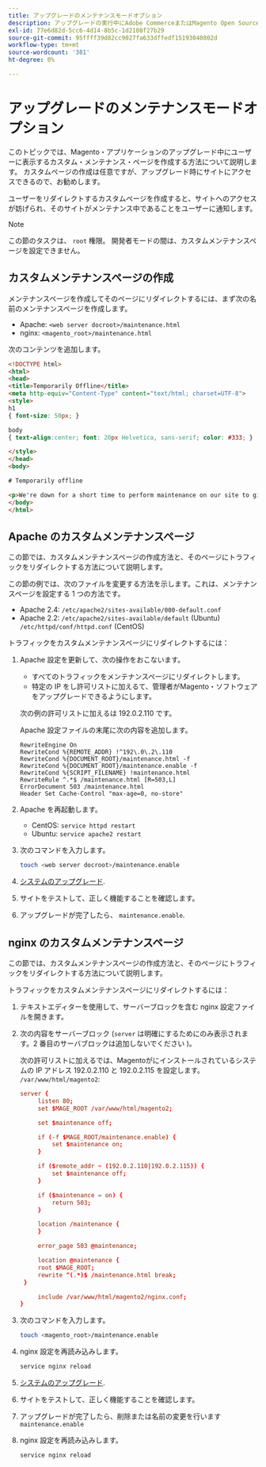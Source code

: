 ```yaml
---
title: アップグレードのメンテナンスモードオプション
description: アップグレードの実行中にAdobe CommerceまたはMagento Open Sourceストアフロントに表示されるカスタムメンテナンスモードページを作成します。
exl-id: 77e6d82d-5cc6-4d14-8b5c-1d2108f27b29
source-git-commit: 95ffff39d82cc9027fa633dffedf15193040802d
workflow-type: tm+mt
source-wordcount: '381'
ht-degree: 0%

---
```


# アップグレードのメンテナンスモードオプション

このトピックでは、Magento・アプリケーションのアップグレード中にユーザーに表示するカスタム・メンテナンス・ページを作成する方法について説明します。 カスタムページの作成は任意ですが、アップグレード時にサイトにアクセスできるので、お勧めします。

ユーザーをリダイレクトするカスタムページを作成すると、サイトへのアクセスが妨げられ、そのサイトがメンテナンス中であることをユーザーに通知します。

>[!NOTE]
>
>この節のタスクは、 `root` 権限。 開発者モードの間は、カスタムメンテナンスページを設定できません。

## カスタムメンテナンスページの作成

メンテナンスページを作成してそのページにリダイレクトするには、まず次の名前のメンテナンスページを作成します。

- Apache: `<web server docroot>/maintenance.html`
- nginx: `<magento_root>/maintenance.html`

次のコンテンツを追加します。

```html
<!DOCTYPE html>
<html>
<head>
<title>Temporarily Offline</title>
<meta http-equiv="Content-Type" content="text/html; charset=UTF-8">
<style>
h1
{ font-size: 50px; }

body
{ text-align:center; font: 20px Helvetica, sans-serif; color: #333; }

</style>
</head>
<body>

# Temporarily offline

<p>We're down for a short time to perform maintenance on our site to give you the best possible experience. Check back soon!</p>
</body>
</html>
```

## Apache のカスタムメンテナンスページ

この節では、カスタムメンテナンスページの作成方法と、そのページにトラフィックをリダイレクトする方法について説明します。

この節の例では、次のファイルを変更する方法を示します。これは、メンテナンスページを設定する 1 つの方法です。

- Apache 2.4: `/etc/apache2/sites-available/000-default.conf`
- Apache 2.2: `/etc/apache2/sites-available/default` (Ubuntu) `/etc/httpd/conf/httpd.conf` (CentOS)

トラフィックをカスタムメンテナンスページにリダイレクトするには：

1. Apache 設定を更新して、次の操作をおこないます。

   - すべてのトラフィックをメンテナンスページにリダイレクトします。
   - 特定の IP をし許可リストに加えるて、管理者がMagento・ソフトウェアをアップグレードできるようにします。

   次の例の許可リストに加えるは 192.0.2.110 です。

   Apache 設定ファイルの末尾に次の内容を追加します。

   ```terminal
   RewriteEngine On
   RewriteCond %{REMOTE_ADDR} !^192\.0\.2\.110
   RewriteCond %{DOCUMENT_ROOT}/maintenance.html -f
   RewriteCond %{DOCUMENT_ROOT}/maintenance.enable -f
   RewriteCond %{SCRIPT_FILENAME} !maintenance.html
   RewriteRule ^.*$ /maintenance.html [R=503,L]
   ErrorDocument 503 /maintenance.html
   Header Set Cache-Control "max-age=0, no-store"
   ```

1. Apache を再起動します。

   - CentOS: `service httpd restart`
   - Ubuntu: `service apache2 restart`

1. 次のコマンドを入力します。

   ```bash
   touch <web server docroot>/maintenance.enable
   ```

1. [システムのアップグレード](../implementation/perform-upgrade.md).
1. サイトをテストして、正しく機能することを確認します。
1. アップグレードが完了したら、 `maintenance.enable`.

## nginx のカスタムメンテナンスページ

この節では、カスタムメンテナンスページの作成方法と、そのページにトラフィックをリダイレクトする方法について説明します。

トラフィックをカスタムメンテナンスページにリダイレクトするには：

1. テキストエディターを使用して、サーバーブロックを含む nginx 設定ファイルを開きます。
1. 次の内容をサーバーブロック (`server` は明確にするためにのみ表示されます。2 番目のサーバブロックは追加しないでください )。

   次の許可リストに加えるでは、Magentoがにインストールされているシステムの IP アドレス 192.0.2.110 と 192.0.2.115 を設定します。 `/var/www/html/magento2`:

   ```conf
   server {
        listen 80;
        set $MAGE_ROOT /var/www/html/magento2;
   
        set $maintenance off;
   
        if (-f $MAGE_ROOT/maintenance.enable) {
            set $maintenance on;
        }
   
        if ($remote_addr ~ (192.0.2.110|192.0.2.115)) {
            set $maintenance off;
        }
   
        if ($maintenance = on) {
            return 503;
        }
   
        location /maintenance {
        }
   
        error_page 503 @maintenance;
   
        location @maintenance {
        root $MAGE_ROOT;
        rewrite ^(.*)$ /maintenance.html break;
    }
   
        include /var/www/html/magento2/nginx.conf;
   }
   ```

1. 次のコマンドを入力します。

   ```bash
   touch <magento_root>/maintenance.enable
   ```

1. nginx 設定を再読み込みします。

   ```bash
   service nginx reload
   ```

1. [システムのアップグレード](../implementation/perform-upgrade.md).
1. サイトをテストして、正しく機能することを確認します。
1. アップグレードが完了したら、削除または名前の変更を行います `maintenance.enable`
1. nginx 設定を再読み込みします。

   ```bash
   service nginx reload
   ```
